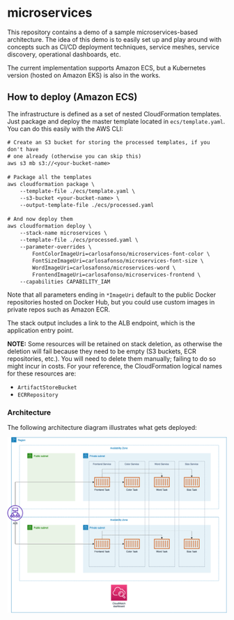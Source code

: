 # microservices

This repository contains a demo of a sample microservices-based architecture. The idea of this demo is to easily set up and play around with concepts such as CI/CD deployment techniques, service meshes, service discovery, operational dashboards, etc.

The current implementation supports Amazon ECS, but a Kubernetes version (hosted on Amazon EKS) is also in the works.

## How to deploy (Amazon ECS)

The infrastructure is defined as a set of nested CloudFormation templates. Just package and deploy the master template located in `ecs/template.yaml`. You can do this easily with the AWS CLI:

```
# Create an S3 bucket for storing the processed templates, if you don't have
# one already (otherwise you can skip this)
aws s3 mb s3://<your-bucket-name>

# Package all the templates
aws cloudformation package \
	--template-file ./ecs/template.yaml \
	--s3-bucket <your-bucket-name> \
	--output-template-file ./ecs/processed.yaml

# And now deploy them
aws cloudformation deploy \
	--stack-name microservices \
	--template-file ./ecs/processed.yaml \
	--parameter-overrides \
		FontColorImageUri=carlosafonso/microservices-font-color \
		FontSizeImageUri=carlosafonso/microservices-font-size \
		WordImageUri=carlosafonso/microservices-word \
		FrontendImageUri=carlosafonso/microservices-frontend \
	--capabilities CAPABILITY_IAM
```

Note that all parameters ending in `*ImageUri` default to the public Docker repositories hosted on Docker Hub, but you could use custom images in private repos such as Amazon ECR.

The stack output includes a link to the ALB endpoint, which is the application entry point.

**NOTE:** Some resources will be retained on stack deletion, as otherwise the deletion will fail because they need to be empty (S3 buckets, ECR repositories, etc.). You will need to  delete them manually; failing to do so might incur in costs. For your reference, the CloudFormation logical names for these resources are:

* `ArtifactStoreBucket`
* `ECRRepository`

### Architecture

The following architecture diagram illustrates what gets deployed:

![arch diagram](./arch_diagram.png)
